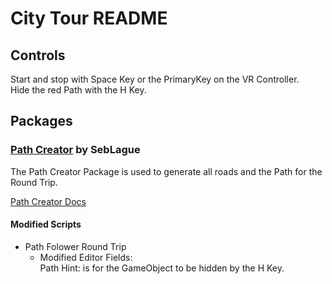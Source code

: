 # City Tour README

## Controls

Start and stop with Space Key or the PrimaryKey on the VR Controller.  
Hide the red Path with the H Key.

## Packages

### [Path Creator](https://github.com/SebLague/Path-Creator) by SebLague

The Path Creator Package is used to generate all roads and the Path for the Round Trip.

[Path Creator Docs](../AssetStore/PathCreator/Documentation/Documentation.pdf)

#### Modified Scripts
* Path Folower Round Trip
  * Modified Editor Fields:  
    Path Hint: is for the GameObject to be hidden by the H Key.
  